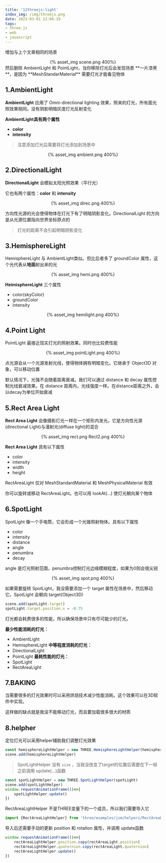 ```yaml
---
title: '12threejs:light'
index_img: /img/threejs.png
date: 2023-03-01 12:04:19
tags:
- three.js
- web
- javascript
---
```


增加与上个文章相同的场景
<div align="center"> {% asset_img scene.png 400%} </div>
然后删除 AmbientLight 和 PointLight，当你移除灯光后会发现场景 **一片漆黑**，是因为 **MeshStandarMaterial** 需要灯光才能看见物体

## 1.AmbientLight

**AmbientLight** 应用了 Omni-directional lighting 效果，照来的灯光，所有面光照效果相同。没有阴影明暗灰度灯光反射变化

**AmbientLight具有两个属性**

- **color**
- **intensity**

> 注意添加灯光后需要将灯光添加到场景中

<div align="center"> {% asset_img ambient.png 400%} </div>

## 2.DirectionalLight

**DirectionalLight** 会模拟太阳光照效果（平行光）

它也有两个属性：**color** 和 **intensity**

<div align="center"> {% asset_img direc.png 400%} </div>

方向性光源的光会使得物体在灯光下有了明暗阴影变化。DirectionalLight 的方向是从光源位置指向世界坐标原点的

> 灯光的距离不会引起明暗阴影变化

## 3.HemisphereLight

HemisphereLight 与 AmbientLight类似。但比后者多了 groundColor 属性，这个光代表从**地面**射出来的光

<div align="center"> {% asset_img hemi.png 400%} </div>

**HeimisphereLight** 三个属性
- color(skyColor)
- groundColor
- intensity

<div align="center"> {% asset_img hemilight.png 400%} </div>

## 4.Point Light

PointLight 最接近现实灯光的照射效果。同时也比较费性能

<div align="center"> {% asset_img pointLight.png 400%} </div>

点光源会从一个光源发射光线，使得物体拥有明暗变化。它继承于 Object3D 对象，可以移动位置

默认情况下，光强不会随着距离衰减。我们可以通过 distance 和 decay 属性控制光线衰减效果。在 distance 距离内，光线强度一样。在distance距离之外，会以decay为单位开始衰减

## 5.Rect Area Light

**Rect Area Light** 会像摄影灯光一样在一个矩形内发光。它是方向性光源(directional Light)与漫射光(diffuse light)的混合
<div align="center"> {% asset_img rect.png Rect2.png 400%} </div>

**Rect Area Light** 具有以下属性
- color
- intensity
- width
- height

RectAreaLight 仅对 MeshStandardMaterial 和 MeshPhysicalMaterial 有效

你可以旋转或移动 RectAreaLight。也可以用 lookAt(...) 使灯光朝向某个物体

## 6.SpotLight

SpotLight 像一个手电筒，它会形成一个光锥照射物体。具有以下属性

- color
- intensity
- distance
- angle
- penumbra
- decay

angle 是灯光照射范围，penumbra控制灯光边缘模糊程度，如果为0则会很尖锐

<div align="center"> {% asset_img spot.png 400%} </div>

如果需要旋转 SpotLight，我没需要添加一个 target 属性在场景中，然后移动它。SpotLight 会朝向 target(Object3D)

```javascript
scene.add(spotLight.target)
spotLight.target.position.x = -0.75
```

灯光都会耗费很多的性能，所以确保场景中只有尽可能少的灯光。

**最少性能消耗的灯光：**
- AmbientLight
- HemisphereLight
**中等程度消耗的灯光：**
- DirectionalLight
- PointLight
**最耗性能的灯光：**
- SpotLight
- RectAreaLight

## 7.BAKING
当需要很多的灯光效果时可以采用烘焙技术减少性能消耗。这个效果可以在3D软件中实现。

这样做的缺点就是我没不能移动灯光，而且要加载很多很大的材质

## 8.helpher

定位灯光可以采用helper辅助我们调整灯光效果

```javascript
const hemisphereLightHelper = new THREE.HemisphereLightHelper(hemisphereLight, 0.2)
scene.add(hemisphereLightHelper)
```

> SpotLightHelper 没有 ```size``` ，当我没改变了target的位置后需要在下一帧之前调用 update(...)函数
```javascript
const spotLightHelper = new THREE.SpotLightHelper(spotLight)
scene.add(spotLightHelper)
window.requestAnimationFrame(()=>{
    spotLightHelper.update()
})
```

RectAreaLightHelper 不是THREE变量下的一个成员，所以我们需要导入它

```javascript
import {RectAreaLightHelper} from 'three/examples/jsm/helpers/RectAreaLightHelper.js '
```

导入后还需要手动的更新 position 和 rotation 属性，并调用 update函数

```javascript
window.requestAnimationFrame(()=>{
    rectAreaLightHelper.position.copy(rectAreaLight.position)
    rectAreaLightHelper.quaternion.copy(rectAreaLight.quaternion)
    rectAreaLightHelper.update()
})
```